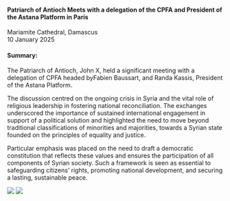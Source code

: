 <h4>Patriarch of Antioch Meets with a delegation of the CPFA and President of the Astana Platform in Paris</h4>


Mariamite Cathedral, Damascus 
<br>
10 January 2025


<h4>Summary:</h4>

The Patriarch of Antioch, John X, held a significant meeting with a delegation of CPFA headed byFabien Baussart, and Randa Kassis, President of the Astana Platform.

The discussion centred on the ongoing crisis in Syria and the vital role of religious leadership in fostering national reconciliation. The exchanges underscored the importance of sustained international engagement in support of a political solution and highlighted the need to move beyond traditional classifications of minorities and majorities, towards a Syrian state founded on the principles of equality and justice.

Particular emphasis was placed on the need to draft a democratic constitution that reflects these values and ensures the participation of all components of Syrian society. Such a framework is seen as essential to safeguarding citizens’ rights, promoting national development, and securing a lasting, sustainable peace.

![](7.JPG)
![](8.png)
<p></p>
